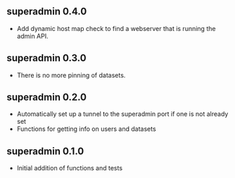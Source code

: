 ## superadmin 0.4.0

* Add dynamic host map check to find a webserver that is running the admin API.

## superadmin 0.3.0

* There is no more pinning of datasets.

## superadmin 0.2.0

* Automatically set up a tunnel to the superadmin port if one is not already set
* Functions for getting info on users and datasets

## superadmin 0.1.0

* Initial addition of functions and tests
